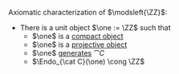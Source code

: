 
Axiomatic characterization of $\modsleft{\ZZ}$:

- There is a unit object $\one := \ZZ$ such that 
	- $\one$ is a [compact object](compact%20object)
	- $\one$ is a [projective object](projective%20object)
	- $\one$ [generates](generates) $\cat{C}$
	- $\Endo_{\cat C}(\one) \cong \ZZ$